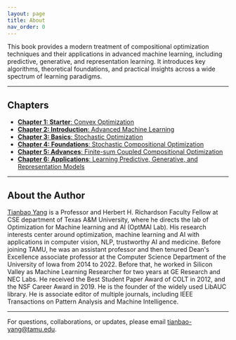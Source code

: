 ```yaml
---
layout: page
title: About
nav_order: 0
---
```


This book provides a modern treatment of compositional optimization techniques and their applications in advanced machine learning, including predictive, generative, and representation learning. It introduces key algorithms, theoretical foundations, and practical insights across a wide spectrum of learning paradigms.

---

## Chapters

- [**Chapter 1: Starter**: Convex Optimization](chapter1.md)  
- [**Chapter 2: Introduction**: Advanced Machine Learning](chapter2.md)  
- [**Chapter 3: Basics**: Stochastic Optimization](chapter3.md)   
- [**Chapter 4: Foundations**: Stochastic Compositional Optimization](chapter4.md)    
- [**Chapter 5: Advances**: Finite-sum Coupled Compositional Optimization](chapter5.md)   
- [**Chapter 6: Applications**: Learning Predictive, Generative, and Representation Models](chapter6.md)   

---

## About the Author

<a href="https://people.tamu.edu/~tianbao-yang/index.html">Tianbao Yang</a> is a Professor and Herbert H. Richardson Faculty Fellow at CSE department of Texas A&M University, where he directs the lab of Optimization for Machine learning and AI (OptMAI Lab). His research interests center around optimization, machine learning and AI with applications in computer vision, NLP, trustworthy AI and medicine. Before joining TAMU, he was an assistant professor and then tenured Dean's Excellence associate professor at the Computer Science Department of the University of Iowa from 2014 to 2022. Before that, he worked in Silicon Valley as Machine Learning Researcher for two years at GE Research and NEC Labs. He received the Best Student Paper Award of COLT in 2012, and the NSF Career Award in 2019. He is the founder of the widely used LibAUC library. He is associate editor of multiple journals, including IEEE Transactions on Pattern Analysis and Machine Intelligence. 

---
For questions, collaborations, or updates, please email [tianbao-yang@tamu.edu](mailto:tianbao-yang@tamu.edu).


